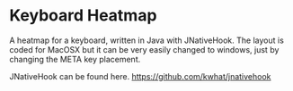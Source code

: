 Keyboard Heatmap
================
A heatmap for a keyboard, written in Java with JNativeHook. The layout is coded for MacOSX but it can be very easily changed to windows, just by changing the META key placement.

JNativeHook can be found here.
https://github.com/kwhat/jnativehook
